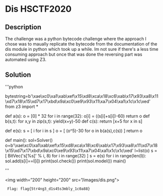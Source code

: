 
# Dis HSCTF2020

## Description

The challenge was a python bytecode challenge where the approach I chose was to maually replicate the bytecode from the documentation of the dis module in python which took up a while. Im not sure if there's a less time consuming approach but once that was done the reversing part was automated using Z3.

## Solution

'''python

bytestring=b'\xae\xc0\xa1\xab\xef\x15\xd8\xca\x18\xc6\xab\x17\x93\xa8\x11\xd7\x18\x15\xd7\x17\xbd\x9a\xc0\xe9\x93\x11\xa7\x04\xa1\x1c\x1c\xed'
from z3 import *


def a(s):
    o = [0] * 32
    for i in range(32):
        o[i] = ((s[i]+s[i])-60)
    return o
def b(s,t):
    for x,y in zip(s,t):
        yield(x+y)-50
def c(s):
    return [x+5 for x in s]

def e(s):
    s = [ i for i in s ]
    o = [ (o^5)-30 for o in b(a(s),c(s)) ]
    return o

def main():
    sol=Solver()
    o=b'\xae\xc0\xa1\xab\xef\x15\xd8\xca\x18\xc6\xab\x17\x93\xa8\x11\xd7\x18\x15\xd7\x17\xbd\x9a\xc0\xe9\x93\x11\xa7\x04\xa1\x1c\x1c\xed'
    l=list(o)
    s = [ BitVec('s[%s]' % i, 8) for i in range(32) ]
    s = e(s)
    for i in range(len(l)):
        sol.add(s[i]==l[i])
    print(sol.check())
    print(sol.model())
main()

'''

<p align="center">

<img width=”200" height=”200" src=”/images/dis.png">

</p>

` Flag: flag{5tr4ng3_d1s45s3mbly_1c0a88}`
